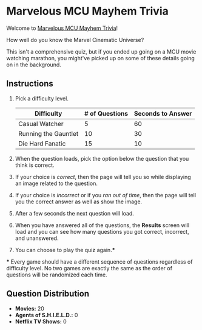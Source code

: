 # Marvelous MCU Mayhem Trivia

Welcome to [Marvelous MCU Mayhem Trivia](https://homr0.github.io/TriviaGame/)!

How well do you know the Marvel Cinematic Universe?

This isn't a comprehensive quiz, but if you ended up going on a MCU movie watching marathon, you might've picked up on some of these details going on in the background.

## Instructions

1. Pick a difficulty level.

    Difficulty | # of Questions | Seconds to Answer
    ---------- | -------------- | -----------------
    Casual Watcher | 5 | 60
    Running the Gauntlet | 10 | 30
    Die Hard Fanatic | 15 | 10

2. When the question loads, pick the option below the question that you think is correct.
3. If your choice is *correct*, then the page will tell you so while displaying an image related to the question.
4. If your choice is *incorrect* or if you *ran out of time*, then the page will tell you the correct answer as well as show the image.
5. After a few seconds the next question will load.
6. When you have answered all of the questions, the **Results** screen will load and you can see how many questions you got correct, incorrect, and unanswered.
7. You can choose to play the quiz again.**\***

**\*** Every game should have a different sequence of questions regardless of difficulty level. No two games are exactly the same as the order of questions will be randomized each time.

## Question Distribution

- **Movies:** 20
- **Agents of S.H.I.E.L.D.:** 0
- **Netflix TV Shows:** 0 